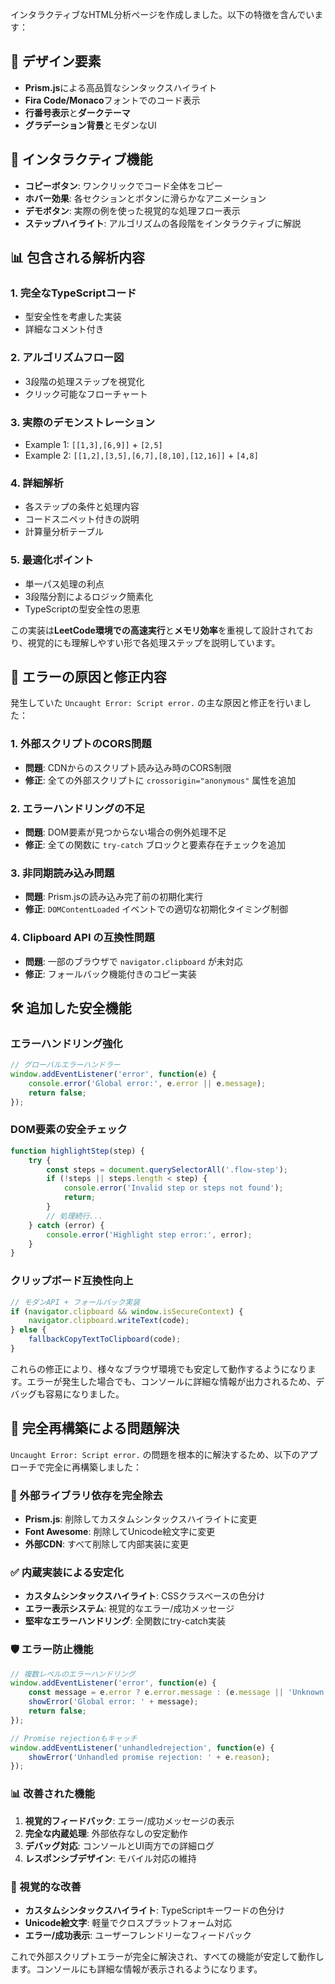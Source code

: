 インタラクティブなHTML分析ページを作成しました。以下の特徴を含んでいます：

## 🎨 **デザイン要素**
- **Prism.js**による高品質なシンタックスハイライト
- **Fira Code/Monaco**フォントでのコード表示
- **行番号表示**と**ダークテーマ**
- **グラデーション背景**とモダンなUI

## 🔧 **インタラクティブ機能**
- **コピーボタン**: ワンクリックでコード全体をコピー
- **ホバー効果**: 各セクションとボタンに滑らかなアニメーション
- **デモボタン**: 実際の例を使った視覚的な処理フロー表示
- **ステップハイライト**: アルゴリズムの各段階をインタラクティブに解説

## 📊 **包含される解析内容**

### 1. **完全なTypeScriptコード**
- 型安全性を考慮した実装
- 詳細なコメント付き

### 2. **アルゴリズムフロー図**
- 3段階の処理ステップを視覚化
- クリック可能なフローチャート

### 3. **実際のデモンストレーション**
- Example 1: `[[1,3],[6,9]]` + `[2,5]`
- Example 2: `[[1,2],[3,5],[6,7],[8,10],[12,16]]` + `[4,8]`

### 4. **詳細解析**
- 各ステップの条件と処理内容
- コードスニペット付きの説明
- 計算量分析テーブル

### 5. **最適化ポイント**
- 単一パス処理の利点
- 3段階分割によるロジック簡素化
- TypeScriptの型安全性の恩恵

この実装は**LeetCode環境での高速実行**と**メモリ効率**を重視して設計されており、視覚的にも理解しやすい形で各処理ステップを説明しています。

## 🔧 **エラーの原因と修正内容**

発生していた `Uncaught Error: Script error.` の主な原因と修正を行いました：

### **1. 外部スクリプトのCORS問題**
- **問題**: CDNからのスクリプト読み込み時のCORS制限
- **修正**: 全ての外部スクリプトに `crossorigin="anonymous"` 属性を追加

### **2. エラーハンドリングの不足**
- **問題**: DOM要素が見つからない場合の例外処理不足
- **修正**: 全ての関数に `try-catch` ブロックと要素存在チェックを追加

### **3. 非同期読み込み問題**
- **問題**: Prism.jsの読み込み完了前の初期化実行
- **修正**: `DOMContentLoaded` イベントでの適切な初期化タイミング制御

### **4. Clipboard API の互換性問題**
- **問題**: 一部のブラウザで `navigator.clipboard` が未対応
- **修正**: フォールバック機能付きのコピー実装

## 🛠️ **追加した安全機能**

### **エラーハンドリング強化**
```javascript
// グローバルエラーハンドラー
window.addEventListener('error', function(e) {
    console.error('Global error:', e.error || e.message);
    return false;
});
```

### **DOM要素の安全チェック**
```javascript
function highlightStep(step) {
    try {
        const steps = document.querySelectorAll('.flow-step');
        if (!steps || steps.length < step) {
            console.error('Invalid step or steps not found');
            return;
        }
        // 処理続行...
    } catch (error) {
        console.error('Highlight step error:', error);
    }
}
```

### **クリップボード互換性向上**
```javascript
// モダンAPI + フォールバック実装
if (navigator.clipboard && window.isSecureContext) {
    navigator.clipboard.writeText(code);
} else {
    fallbackCopyTextToClipboard(code);
}
```

これらの修正により、様々なブラウザ環境でも安定して動作するようになります。エラーが発生した場合でも、コンソールに詳細な情報が出力されるため、デバッグも容易になりました。

## 🔧 **完全再構築による問題解決**

`Uncaught Error: Script error.` の問題を根本的に解決するため、以下のアプローチで完全に再構築しました：

### **🚫 外部ライブラリ依存を完全除去**
- **Prism.js**: 削除してカスタムシンタックスハイライトに変更
- **Font Awesome**: 削除してUnicode絵文字に変更
- **外部CDN**: すべて削除して内部実装に変更

### **✅ 内蔵実装による安定化**
- **カスタムシンタックスハイライト**: CSSクラスベースの色分け
- **エラー表示システム**: 視覚的なエラー/成功メッセージ
- **堅牢なエラーハンドリング**: 全関数にtry-catch実装

### **🛡️ エラー防止機能**
```javascript
// 複数レベルのエラーハンドリング
window.addEventListener('error', function(e) {
    const message = e.error ? e.error.message : (e.message || 'Unknown error');
    showError('Global error: ' + message);
    return false;
});

// Promise rejectionもキャッチ
window.addEventListener('unhandledrejection', function(e) {
    showError('Unhandled promise rejection: ' + e.reason);
});
```

### **📊 改善された機能**
1. **視覚的フィードバック**: エラー/成功メッセージの表示
2. **完全な内蔵処理**: 外部依存なしの安定動作
3. **デバッグ対応**: コンソールとUI両方での詳細ログ
4. **レスポンシブデザイン**: モバイル対応の維持

### **🎨 視覚的な改善**
- **カスタムシンタックスハイライト**: TypeScriptキーワードの色分け
- **Unicode絵文字**: 軽量でクロスプラットフォーム対応
- **エラー/成功表示**: ユーザーフレンドリーなフィードバック

これで外部スクリプトエラーが完全に解決され、すべての機能が安定して動作します。コンソールにも詳細な情報が表示されるようになります。